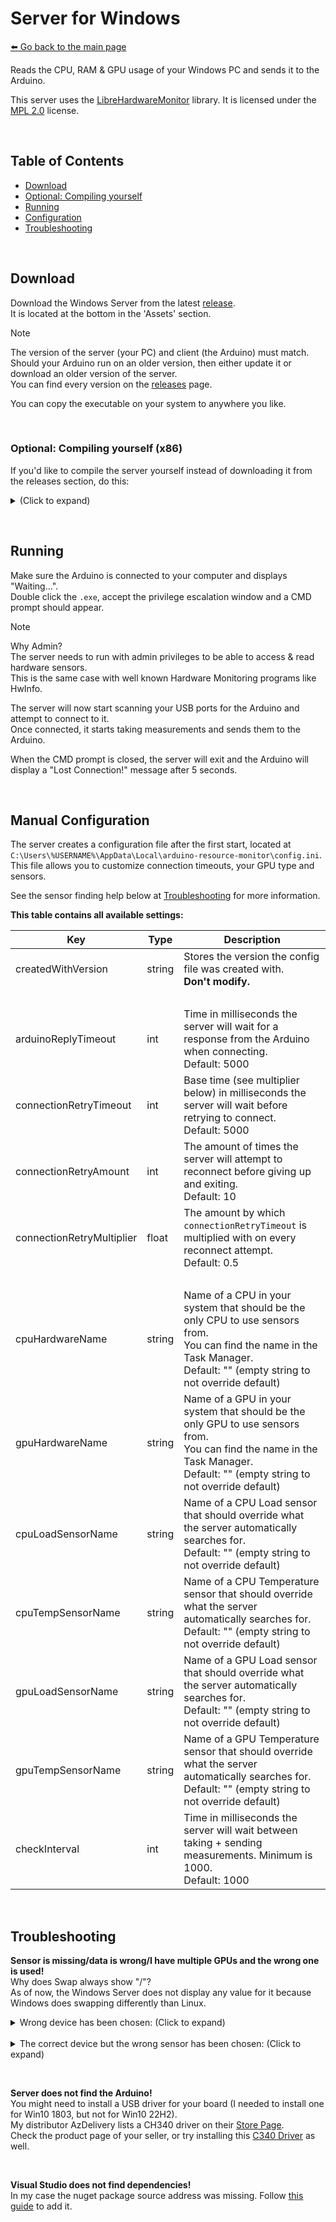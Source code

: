 # Server for Windows  
[⬅️ Go back to the main page](../..#readme)

Reads the CPU, RAM & GPU usage of your Windows PC and sends it to the Arduino.  

This server uses the [LibreHardwareMonitor](https://github.com/LibreHardwareMonitor/LibreHardwareMonitor) library. It is licensed under the [MPL 2.0](https://www.mozilla.org/en-US/MPL/2.0/) license.

&nbsp;

## Table of Contents
- [Download](#download)
- [Optional: Compiling yourself](#compiling)
- [Running](#running)
- [Configuration](#config)
- [Troubleshooting](#troubleshooting)

&nbsp;

<a id="download"></a>

## Download
Download the Windows Server from the latest [release](https://github.com/3urobeat/arduino-resource-monitor/releases/latest).  
It is located at the bottom in the 'Assets' section.  

> [!NOTE]
> The version of the server (your PC) and client (the Arduino) must match.  
> Should your Arduino run on an older version, then either update it or download an older version of the server.  
> You can find every version on the [releases](https://github.com/3urobeat/arduino-resource-monitor/releases) page.

You can copy the executable on your system to anywhere you like.

&nbsp;

<a id="compiling"></a>

### Optional: Compiling yourself (x86)
If you'd like to compile the server yourself instead of downloading it from the releases section, do this:

<details>
<summary>(Click to expand)</summary>
&nbsp;

**Are you a user?**  
Make sure you have [Dotnet SDK 6.0](https://dotnet.microsoft.com/en-us/download/dotnet/6.0) installed. Open a PowerShell window in *this* (`server/windows/`) folder.  
(You can do this by clicking the blue `File` button in the top left of the file explorer and clicking `Open Windows PowerShell`)

Then simply run:  
```bash 
Remove-Item -Path ".\bin" -Force -Recurse ; Remove-Item -Path ".\build" -Force -Recurse ; Remove-Item -Path ".\obj" -Force -Recurse ; mkdir .\build ; dotnet publish -c Release -r win-x64 ; copy .\bin\Release\net6.0\win-x64\publish\arduino-resource-monitor-server-windows.exe .\build\arduino-resource-monitor-server-windows.exe
```
<!-- Note: Windows PowerShell is stupid and does not support && but ;. Shit like -AND did not work for me. -->

**This command will:** Remove all three build folders, create new output folder, compile the exe and copy it into `.\build` with the right name.  
The 3 Remove-Item commands might show an error if the directories do not exist yet (which will be the case with a fresh repository clone). You can ignore them.

This is suitable when compiling the executable only for your own (this) machine. You can skip right ahead to [Running](#running)! 

&nbsp;

**Are you a maintainer/developer? Continue reading:**

**Prerequisites:**  
Install Visual Studio and dotnet.

This explanation is to compile during development for x86, which your system probably is.  
See/Run the [build-releases.bat](./build-releases.bat) script to clean-build all platforms!

**Compile from VS:**  
Open the solution file `src/server/windows/windows.sln` in Visual Studio.  
Right click on the solution "windows" in your solution explorer and click on Publish.

There should be a pre-configured configuration shown to you now.  
Hit Publish at the top and wait until finished.  

Your `.exe` is now located under `src/server/windows/bin/Release/net6.0/publish/win-x64/arduino-resource-monitor-server-windows.exe`. Rename and copy the .exe to anywhere you like.

&nbsp;

> [!IMPORTANT]
> Use the VS to compile only during development.  
> When done, **use the `build-releases.bat` script to compile all executables meant to be released!**  
>
> Note: Dotnet sometimes likes to let building fail, showing red errors. Starting the script again always worked for me.

</details>

&nbsp;

<a id="running"></a>

## Running
Make sure the Arduino is connected to your computer and displays "Waiting...".  
Double click the `.exe`, accept the privilege escalation window and a CMD prompt should appear.

> [!NOTE]
> Why Admin?  
> The server needs to run with admin privileges to be able to access & read hardware sensors.  
> This is the same case with well known Hardware Monitoring programs like HwInfo.

The server will now start scanning your USB ports for the Arduino and attempt to connect to it.  
Once connected, it starts taking measurements and sends them to the Arduino.

When the CMD prompt is closed, the server will exit and the Arduino will display a "Lost Connection!" message after 5 seconds.

&nbsp;

<a id="config"></a>

## Manual Configuration
The server creates a configuration file after the first start, located at `C:\Users\%USERNAME%\AppData\Local\arduino-resource-monitor\config.ini`.  
This file allows you to customize connection timeouts, your GPU type and sensors.  

See the sensor finding help below at [Troubleshooting](#troubleshooting) for more information.

**This table contains all available settings:**  

| Key | Type | Description |
| --- | ---- | ----------- |
| createdWithVersion | string | Stores the version the config file was created with. <br> **Don't modify.** |
| | &nbsp; |
| arduinoReplyTimeout | int | Time in milliseconds the server will wait for a response from the Arduino when connecting. <br> Default: 5000 |
| connectionRetryTimeout | int | Base time (see multiplier below) in milliseconds the server will wait before retrying to connect. <br> Default: 5000 |
| connectionRetryAmount | int | The amount of times the server will attempt to reconnect before giving up and exiting. <br> Default: 10 |
| connectionRetryMultiplier | float | The amount by which `connectionRetryTimeout` is multiplied with on every reconnect attempt. <br> Default: 0.5 |
| | &nbsp; |
| cpuHardwareName | string | Name of a CPU in your system that should be the only CPU to use sensors from. <br> You can find the name in the Task Manager. <br> Default: "" (empty string to not override default) |
| gpuHardwareName | string | Name of a GPU in your system that should be the only GPU to use sensors from. <br> You can find the name in the Task Manager. <br> Default: "" (empty string to not override default) |
| cpuLoadSensorName | string | Name of a CPU Load sensor that should override what the server automatically searches for. <br> Default: "" (empty string to not override default) |
| cpuTempSensorName | string | Name of a CPU Temperature sensor that should override what the server automatically searches for. <br> Default: "" (empty string to not override default) |
| gpuLoadSensorName | string | Name of a GPU Load sensor that should override what the server automatically searches for. <br> Default: "" (empty string to not override default) |
| gpuTempSensorName | string | Name of a GPU Temperature sensor that should override what the server automatically searches for. <br> Default: "" (empty string to not override default) |
| checkInterval | int | Time in milliseconds the server will wait between taking + sending measurements. Minimum is 1000. <br> Default: 1000 |

&nbsp;

<a id="troubleshooting"></a>

## Troubleshooting
**Sensor is missing/data is wrong/I have multiple GPUs and the wrong one is used!**  
Why does Swap always show "/"?  
As of now, the Windows Server does not display any value for it because Windows does swapping differently than Linux.  

<details>
<summary>Wrong device has been chosen: (Click to expand)</summary>
&nbsp;

If you have multiple GPUs for example, set `gpuHardwareName` in the config to the name of your GPU.  
In my case, where I have an iGPU and a dGPU in my system, I had to change the setting to:  
`gpuHardwareName = "AMD Radeon RX 7900 XT"`

You can find the name of your CPU and GPU in the Task Manager under the `Performance` tab.

</details>

<br>

<details>
<summary>The correct device but the wrong sensor has been chosen: (Click to expand)</summary>
&nbsp;

Download the `-printDebug` version from the [release section](https://github.com/3urobeat/arduino-resource-monitor/releases/latest).  
Upon running, it will log all devices, its sensors and their current value.

Look through them and find the correct sensor.  
Copy its name and set it in the config.

Example for a CPU Temperature sensor:  
`cpuTempSensorName = "Core (Tctl/Tdie)"`

</details>

&nbsp;

**Server does not find the Arduino!**  
You might need to install a USB driver for your board (I needed to install one for Win10 1803, but not for Win10 22H2).  
My distributor AzDelivery lists a CH340 driver on their [Store Page](https://www.az-delivery.de/en/products/nano-v3-mit-ch340-arduino-kompatibel).  
Check the product page of your seller, or try installing this [C340 Driver](https://cdn.shopify.com/s/files/1/1509/1638/files/ch340.zip?v=1683899825) as well.

&nbsp;

**Visual Studio does not find dependencies!**  
In my case the nuget package source address was missing. Follow [this guide](https://learn.microsoft.com/en-us/nuget/consume-packages/install-use-packages-visual-studio#package-sources) to add it.
